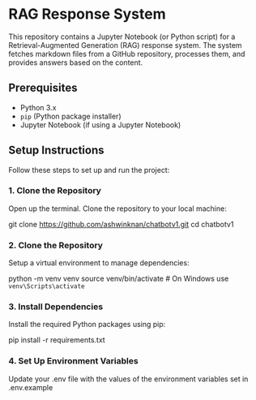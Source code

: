 # RAG Response System

This repository contains a Jupyter Notebook (or Python script) for a Retrieval-Augmented Generation (RAG) response system. The system fetches markdown files from a GitHub repository, processes them, and provides answers based on the content.

## Prerequisites

- Python 3.x
- `pip` (Python package installer)
- Jupyter Notebook (if using a Jupyter Notebook)

## Setup Instructions

Follow these steps to set up and run the project:

### 1. Clone the Repository

Open up the terminal. Clone the repository to your local machine:

git clone https://github.com/ashwinknan/chatbotv1.git
cd chatbotv1

### 2. Clone the Repository
Setup a virtual environment to manage dependencies:

python -m venv venv
source venv/bin/activate  # On Windows use `venv\Scripts\activate`

### 3. Install Dependencies
Install the required Python packages using pip:

pip install -r requirements.txt

### 4. Set Up Environment Variables
Update your .env file with the values of the environment variables set in .env.example

